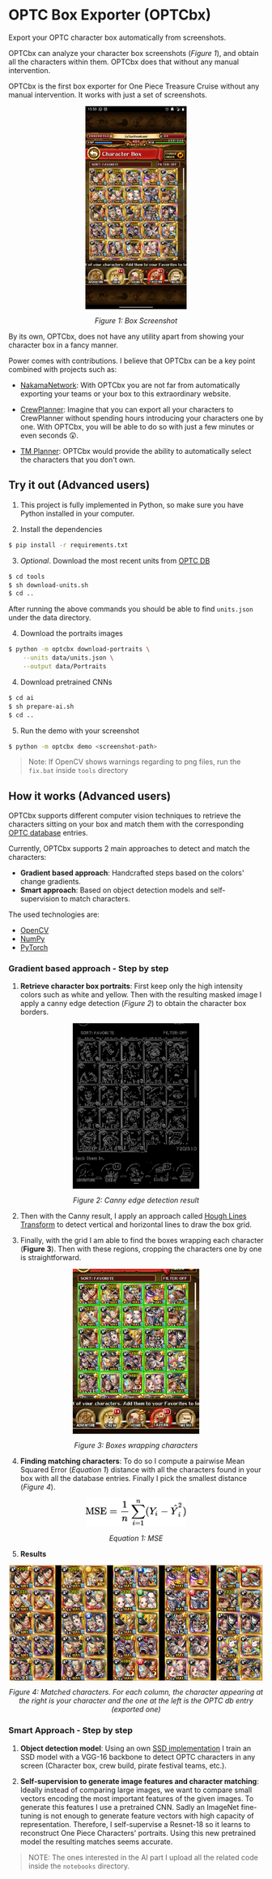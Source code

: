 # OPTC Box Exporter (OPTCbx)

Export your OPTC character box automatically from screenshots.

OPTCbx can analyze your character box screenshots (*Figure 1*), and obtain all the 
characters within them. OPTCbx does that without any manual intervention.

OPTCbx is the first box exporter for One Piece Treasure Cruise without any manual
intervention. It works with just a set of screenshots.

<div>
    <p align="center">
        <img style=" margin: auto; display: block" src="data/screenshots/Screenshot_20201014-155031.jpg" width=200/>
    </p>
    <p align="center" style="text-align: center;"><i>Figure 1: Box Screenshot</i></p>
</div>

By its own, OPTCbx, does not have any utility apart from showing your character box in a fancy manner. 

Power comes with contributions. I believe that OPTCbx can be a key point
combined with projects such as:

- [NakamaNetwork](https://www.nakama.network/): With OPTCbx you are not far 
from automatically exporting your teams or your box to this extraordinary website.

- [CrewPlanner](https://www.reddit.com/r/OnePieceTC/comments/j60ueg/crew_planner_is_now_available/): Imagine that you can export all your characters to CrewPlanner without spending hours introducing your characters one by one. With OPTCbx, you
will be able to do so with just a few minutes or even seconds 😲.

- [TM Planner](https://lukforce.bitbucket.io/tm-planner/): OPTCbx would provide the ability to automatically select the 
characters that you don't own.


## Try it out (Advanced users)

1. This project is fully implemented in Python, so make sure you have Python installed
in your computer.

2. Install the dependencies

```bash
$ pip install -r requirements.txt
```

3. *Optional*. Download the most recent units from [OPTC DB](https://github.com/optc-db/optc-db.github.io)

```bash
$ cd tools
$ sh download-units.sh
$ cd ..
```

After running the above commands you should be able to find `units.json` under the data directory.


4. Download the portraits images

```bash
$ python -m optcbx download-portraits \
    --units data/units.json \
    --output data/Portraits
```

4. Download pretrained CNNs

```bash
$ cd ai
$ sh prepare-ai.sh
$ cd ..
```

5. Run the demo with your screenshot

```bash
$ python -m optcbx demo <screenshot-path>
```

> Note: If OpenCV shows warnings regarding to png files, run the `fix.bat` 
inside `tools` directory

## How it works (Advanced users)

OPTCbx supports different computer vision techniques to retrieve the characters sitting on your box and match them with the corresponding [OPTC database](https://optc-db.github.io/characters/#/search/) entries.

Currently, OPTCbx supports 2 main approaches to detect and match the characters:

- **Gradient based approach**: Handcrafted steps based on the colors' change gradients.
- **Smart approach**: Based on object detection models and self-supervision to match characters.

The used technologies are:

- [OpenCV](https://opencv.org/)
- [NumPy](https://numpy.org/)
- [PyTorch](https://pytorch.org/)

### Gradient based approach - Step by step

1. **Retrieve character box portraits**: First keep only the high intensity colors such as white and yellow. Then with the resulting masked image I apply a canny edge detection (*Figure 2*) to obtain the character box borders.

<div>
    <p align="center">
        <img style=" margin: auto; display: block" src="images/canny.jpg" width=250/>
    </p>
    <p align="center" style="text-align: center;"><i>Figure 2: Canny edge detection result</i></p>
</div>

2. Then with the Canny result, I apply an approach called [Hough Lines Transform](https://docs.opencv.org/3.4/d9/db0/tutorial_hough_lines.html) to detect vertical and horizontal lines to draw the box grid.

3. Finally, with the grid I am able to find the boxes wrapping each character (**Figure 3**). Then with these regions, cropping the characters one by one is straightforward.

<div>
    <p align="center">
        <img style=" margin: auto; display: block" src="images/boxes.jpg" width=250/>
    </p>
    <p align="center" style="text-align: center;"><i>Figure 3: Boxes wrapping characters</i></p>
</div>

4. **Finding matching characters**: To do so I compute a pairwise Mean Squared Error (*Equation 1*) distance with all the characters found in your box with all the database entries. Finally I pick the smallest distance (*Figure 4*).

<div>
    <p align="center">
        <img style=" margin: auto; display: block" src="images/mse.svg" width=200/>
    </p>
    <p align="center" style="text-align: center;"><i>Equation 1: MSE</i></p>
</div>

5. **Results**

<div>
    <p align="center">
        <img style=" margin: auto !important; display: block !important" src="images/demo-out.png" width=500/>
    </p>
    <p align="center" style="text-align: center !important;"><i>Figure 4: Matched characters. For each column, the character appearing at the right is your character and the one at the left is the OPTC db entry (exported one)</i></p>
</div>


### Smart Approach - Step by step

1. **Object detection model**: Using an own [SSD implementation](https://github.com/Guillem96/ssd-pytorch) I train an
SSD model with a VGG-16 backbone to detect OPTC characters in any screen (Character box, crew build, pirate festival teams, etc.).

2. **Self-supervision to generate image features and character matching**: Ideally instead of comparing large images, we want to compare small vectors encoding
the most important features of the given images. To generate this features I use a pretrained CNN. Sadly an ImageNet fine-tuning is not
enough to generate feature vectors with high capacity of representation. Therefore, I self-supervise a Resnet-18 so it learns to
reconstruct One Piece Characters' portraits. Using this new pretrained model the resulting matches seems accurate.

> NOTE: The ones interested in the AI part I upload all the related code inside the `notebooks` directory.
